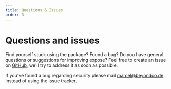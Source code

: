 ```yaml
---
title: Questions & Issues
order: 3
---
```


# Questions and issues

Find yourself stuck using the package? Found a bug? Do you have general questions or suggestions for improving expose? Feel free to create an issue on [GitHub](https://github.com/beyondcode/expose/issues), we'll try to address it as soon as possible.

If you've found a bug regarding security please mail [marcel@beyondco.de](mailto:marcel@beyondco.de) instead of using the issue tracker.